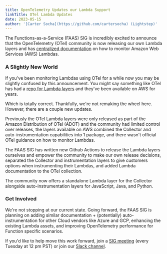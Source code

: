 ```yaml
---
title: OpenTelemetry Updates our Lambda Support
linkTitle: OTel Lambda Updates
date: 2023-05-15
author: '[Carter Socha](https://github.com/cartersocha) (Lightstep)'
---
```


The Functions-as-a-Service (FAAS) SIG is incredibly excited to announce that the
OpenTelemetry (OTel) community is now releasing our own Lambda layers and has
[centralized documentation](https://opentelemetry.io/docs/faas/) on how to
monitor Amazon Web Services (AWS) Lambdas.

### A Slightly New World

If you've been monitoring Lambdas using OTel for a while now you may be slightly
confused by this announcement. You might say something like OTel has had a
[repo for Lambda layers](https://github.com/open-telemetry/opentelemetry-lambda)
and they've been available on AWS for years.

Which is totally correct. Thankfully, we're not remaking the wheel here.
However, there are a couple new updates.

Previously the OTel Lambda layers were only released as part of the Amazon
Distribution of OTel (ADOT) and the community had limited control over releases,
the layers available on AWS combined the Collector and auto-instrumentation
capabilities into 1 package, and there wasn't official OTel guidance on how to
monitor Lambdas.

The FAAS SIG has written new Github Actions to release the Lambda layers
ourselves and empower the community to make our own release decisions, separated
the Collector and instrumentation layers to give customers options when
instrumenting their Lambdas, and added Lambda documentation to the OTel
collection.

The community now offers a standalone Lambda layer for the Collector alongside
auto-instrumentation layers for JavaScript, Java, and Python.

### Get Involved

We're not stopping at our current state. Going forward, the FAAS SIG is planning
on adding similar documentation + (potentially) auto-instrumentation for other
Cloud vendors like Azure and GCP, enhancing the existing Lambda assets, and
improving OpenTelemetry performance for Function specific scenarios.

If you'd like to help move this work forward, join a
[SIG meeting](https://github.com/open-telemetry/community#implementation-sigs)
(every Tuesday at 12 pm PST) or join our
[Slack channel](https://cloud-native.slack.com/archives/C04HVBETC9Z).

